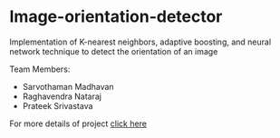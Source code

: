 # Image-orientation-detector

Implementation of K-nearest neighbors, adaptive boosting, and neural network technique to detect the orientation of an image

Team Members:
+ Sarvothaman Madhavan
+ Raghavendra Nataraj
+ Prateek Srivastava

For more details of project [click here](https://github.com/prateek22sri/image-orientation-detection/blob/master/Assignment5_Report.pdf)
